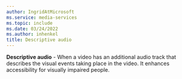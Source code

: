```yaml
---
author: IngridAtMicrosoft
ms.service: media-services
ms.topic: include
ms.date: 03/24/2022
ms.author: inhenkel
title: Descriptive audio
---
```


**Descriptive audio** - When a video has an additional audio track that describes the visual events taking place in the video.  It enhances accessibility for visually impaired people.
